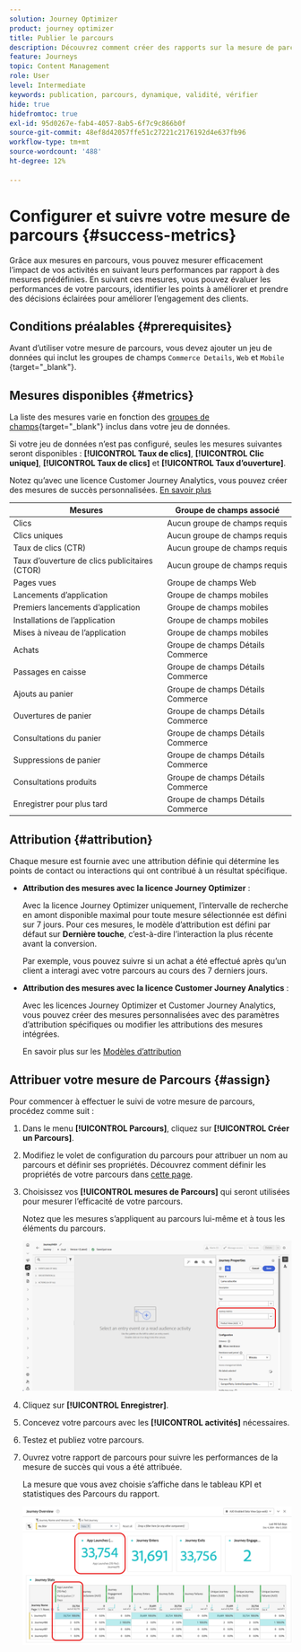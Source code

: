 ```yaml
---
solution: Journey Optimizer
product: journey optimizer
title: Publier le parcours
description: Découvrez comment créer des rapports sur la mesure de parcours de votre choix.
feature: Journeys
topic: Content Management
role: User
level: Intermediate
keywords: publication, parcours, dynamique, validité, vérifier
hide: true
hidefromtoc: true
exl-id: 95d0267e-fab4-4057-8ab5-6f7c9c866b0f
source-git-commit: 48ef8d42057ffe51c27221c2176192d4e637fb96
workflow-type: tm+mt
source-wordcount: '488'
ht-degree: 12%

---
```


# Configurer et suivre votre mesure de parcours {#success-metrics}

Grâce aux mesures en parcours, vous pouvez mesurer efficacement l’impact de vos activités en suivant leurs performances par rapport à des mesures prédéfinies.
En suivant ces mesures, vous pouvez évaluer les performances de votre parcours, identifier les points à améliorer et prendre des décisions éclairées pour améliorer l’engagement des clients.

## Conditions préalables {#prerequisites}

Avant d’utiliser votre mesure de parcours, vous devez ajouter un jeu de données qui inclut les groupes de champs `Commerce Details`, `Web` et `Mobile` [](https://experienceleague.adobe.com/docs/experience-platform/xdm/tutorials/create-schema-ui.html?lang=fr#field-group){target="_blank"}.

## Mesures disponibles {#metrics}

La liste des mesures varie en fonction des [groupes de champs](https://experienceleague.adobe.com/docs/experience-platform/xdm/tutorials/create-schema-ui.html?lang=fr#field-group){target="_blank"} inclus dans votre jeu de données.

Si votre jeu de données n’est pas configuré, seules les mesures suivantes seront disponibles : **[!UICONTROL Taux de clics]**, **[!UICONTROL Clic unique]**, **[!UICONTROL Taux de clics]** et **[!UICONTROL Taux d’ouverture]**.

Notez qu’avec une licence Customer Journey Analytics, vous pouvez créer des mesures de succès personnalisées. [En savoir plus](https://experienceleague.adobe.com/en/docs/analytics-platform/using/cja-components/cja-calcmetrics/cm-workflow/participation-metric)


| Mesures | Groupe de champs associé |
|-|-|
| Clics | Aucun groupe de champs requis |
| Clics uniques | Aucun groupe de champs requis |
| Taux de clics (CTR) | Aucun groupe de champs requis |
| Taux d’ouverture de clics publicitaires (CTOR) | Aucun groupe de champs requis |
| Pages vues | Groupe de champs Web |
| Lancements d’application | Groupe de champs mobiles |
| Premiers lancements d’application | Groupe de champs mobiles |
| Installations de l’application | Groupe de champs mobiles |
| Mises à niveau de l’application | Groupe de champs mobiles |
| Achats | Groupe de champs Détails Commerce |
| Passages en caisse | Groupe de champs Détails Commerce |
| Ajouts au panier | Groupe de champs Détails Commerce |
| Ouvertures de panier | Groupe de champs Détails Commerce |
| Consultations du panier | Groupe de champs Détails Commerce |
| Suppressions de panier | Groupe de champs Détails Commerce |
| Consultations produits | Groupe de champs Détails Commerce |
| Enregistrer pour plus tard | Groupe de champs Détails Commerce |

## Attribution {#attribution}

Chaque mesure est fournie avec une attribution définie qui détermine les points de contact ou interactions qui ont contribué à un résultat spécifique.

* **Attribution des mesures avec la licence Journey Optimizer** :

  Avec la licence Journey Optimizer uniquement, l’intervalle de recherche en amont disponible maximal pour toute mesure sélectionnée est défini sur 7 jours. Pour ces mesures, le modèle d’attribution est défini par défaut sur **Dernière touche**, c’est-à-dire l’interaction la plus récente avant la conversion.

  Par exemple, vous pouvez suivre si un achat a été effectué après qu’un client a interagi avec votre parcours au cours des 7 derniers jours.

* **Attribution des mesures avec la licence Customer Journey Analytics** :

  Avec les licences Journey Optimizer et Customer Journey Analytics, vous pouvez créer des mesures personnalisées avec des paramètres d’attribution spécifiques ou modifier les attributions des mesures intégrées.

  En savoir plus sur les [Modèles d’attribution](https://experienceleague.adobe.com/en/docs/analytics-platform/using/cja-dataviews/component-settings/attribution#attribution-models)

## Attribuer votre mesure de Parcours {#assign}

Pour commencer à effectuer le suivi de votre mesure de parcours, procédez comme suit :

1. Dans le menu **[!UICONTROL Parcours]**, cliquez sur **[!UICONTROL Créer un Parcours]**.

1. Modifiez le volet de configuration du parcours pour attribuer un nom au parcours et définir ses propriétés. Découvrez comment définir les propriétés de votre parcours dans [cette page](../building-journeys/journey-properties.md).

1. Choisissez vos **[!UICONTROL mesures de Parcours]** qui seront utilisées pour mesurer l’efficacité de votre parcours.

   Notez que les mesures s’appliquent au parcours lui-même et à tous les éléments du parcours.

   ![](assets/success_metric.png)

1. Cliquez sur **[!UICONTROL Enregistrer]**.

1. Concevez votre parcours avec les **[!UICONTROL activités]** nécessaires.

1. Testez et publiez votre parcours.

1. Ouvrez votre rapport de parcours pour suivre les performances de la mesure de succès qui vous a été attribuée.

   La mesure que vous avez choisie s’affiche dans le tableau KPI et statistiques des Parcours du rapport.

   ![](assets/success_metric_2.png)
